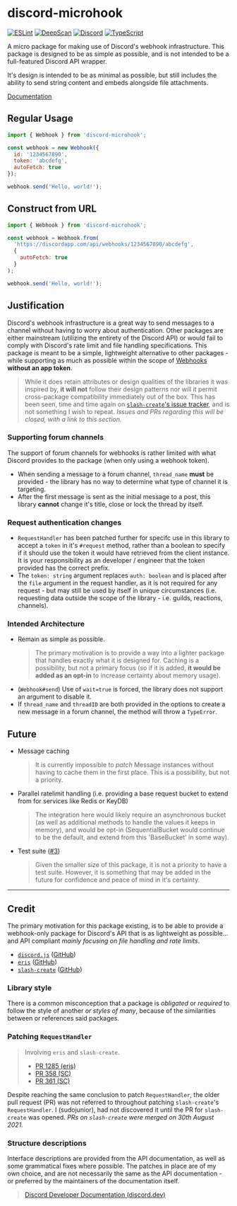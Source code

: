 # discord-microhook

[![ESLint](https://github.com/TinkerStorm/discord-microhook/actions/workflows/lint.yaml/badge.svg)](https://github.com/TinkerStorm/discord-microhook/actions/workflows/lint.yaml)
[![DeepScan](https://badgen.net/deepscan/grade/team/16068/project/22443/branch/662131)]()
[![Discord](https://badgen.net/discord/online-members/Bb3JQQG)](https://discord.gg/Bb3JQQG)
[![TypeScript](https://badgen.net/badge/icon/typescript?icon=typescript&label&color=007ACC)]()

A micro package for making use of Discord's webhook infrastructure. This package is designed to be as simple as possible, and is not intended to be a full-featured Discord API wrapper.

It's design is intended to be as minimal as possible, but still includes the ability to send string content and embeds alongside file attachments.

[Documentation](https://tinkerstorm.github.io/discord-microhook)

## Regular Usage

```js
import { Webhook } from 'discord-microhook';

const webhook = new Webhook({
  id: '1234567890',
  token: 'abcdefg',
  autoFetch: true
});

webhook.send('Hello, world!');
```

## Construct from URL

```js
import { Webhook } from 'discord-microhook';

const webhook = Webhook.from(
  'https://discordapp.com/api/webhooks/1234567890/abcdefg',
  {
    autoFetch: true
  }
);

webhook.send('Hello, world!');
```


## Justification

Discord's webhook infrastructure is a great way to send messages to a channel without having to worry about authentication. Other packages are either mainstream (utilizing the entirety of the Discord API) or would fail to comply with Discord's rate limit and file handling specifications. This package is meant to be a simple, lightweight alternative to other packages - while supporting as much as possible within the scope of [Webhooks](https://discord.dev/resources/webhook) **without an app token**.

> While it does retain attributes or design qualities of the libraries it was inspired by, **it will not** follow their design patterns nor will it permit cross-package compatibility immediately out of the box. This has been seen, time and time again on [`slash-create`'s issue tracker](https://github.com/Snazzah/slash-create/issues?q=is%3Aissue+discord.js+is%3Aclosed), and is not something I wish to repeat. *Issues and PRs regarding this will be closed, with a link to this section.*

### Supporting forum channels

The support of forum channels for webhooks is rather limited with what Discord provides to the package (when only using a webhook token).

- When sending a message to a forum channel, `thread_name` **must** be provided - the library has no way to determine what type of channel it is targeting.
- After the first message is sent as the initial message to a post, this library **cannot** change it's title, close or lock the thread by itself.

### Request authentication changes

- `RequestHandler` has been patched further for specifc use in this library to accept a `token` in it's `#request` method, rather than a boolean to specify if it should use the token it would have retrieved from the client instance. It is your responsibility as an developer / engineer that the token provided has the correct prefix.
- The `token: string` argument replaces `auth: boolean` and is placed after the `file` argument in the request handler, as it is not required for any request - but may still be used by itself in unique circumstances (i.e. requesting data outside the scope of the library - i.e. guilds, reactions, channels).

### Intended Architecture

- Remain as simple as possible.
  > The primary motivation is to provide a way into a lighter package that handles exactly what it is designed for. Caching is a possibility, but not a primary focus (so if it is added, **it would be added as an opt-in** to increase certainty about memory usage).
- (`Webhook#send`) Use of `wait=true` is forced, the library does not support an argument to disable it.
- If `thread_name` and `threadID` are both provided in the options to create a new message in a forum channel, the method will throw a `TypeError`.

## Future

- Message caching
  > It is currently impossible to *patch* Message instances without having to cache them in the first place. This is a possibility, but not a priority.
- Parallel ratelimit handling (i.e. providing a base request bucket to extend from for services like Redis or KeyDB)
  > The integration here would likely require an asynchronous bucket (as well as additional methods to handle the values it keeps in memory), and would be opt-in (SequentialBucket would continue to be the default, and extend from this 'BaseBucket' in some way).
- Test suite ([#3](https://github.com/TinkerStorm/discord-microhook/issues/3))
  > Given the smaller size of this package, it is not a priority to have a test suite. However, it is something that may be added in the future for confidence and peace of mind in it's certainty.

---

## Credit

The primary motivation for this package existing, is to be able to provide a webhook-only package for Discord's API that is as lightweight as possible... and API compliant *mainly focusing on file handling and rate limits*.

- [`discord.js`](https://discord.js.org) ([GitHub](https://github.com/discordjs/discord.js))
- [`eris`](https://abal.moe/Eris) ([GitHub](https://github.com/abalabahaha/eris))
- [`slash-create`](https://slash-create.js.org) ([GitHub](https://github.com/Snazzah/slash-create))

### Library style

There is a common misconception that a package is *obligated* or *required* to follow the style of another *or styles of many*, because of the similarities between or references said packages. 

### Patching `RequestHandler`

> Involving `eris` and `slash-create`.
> - [PR 1285 (eris)](https://github.com/abalabahaha/eris/pull/1285)
> - [PR 358 (SC)](https://github.com/Snazzah/slash-create/pull/358)
> - [PR 361 (SC)](https://github.com/Snazzah/slash-create/pull/361)

Despite reaching the same conclusion to patch `RequestHandler`, the older pull request (PR) was not referred to throughout patching `slash-create`'s `RequestHandler`. I (sudojunior), had not discovered it until the PR for `slash-create` was opened. *PRs on `slash-create` were merged on 30th August 2021.*

### Structure descriptions

Interface descriptions are provided from the API documentation, as well as some grammatical fixes where possible. The patches in place are of my own choice, and are not necessarily the same as the API documentation - or preferred by the maintainers of the documentation itself.

> [Discord Developer Documentation (discord.dev)](https://discord.dev)
